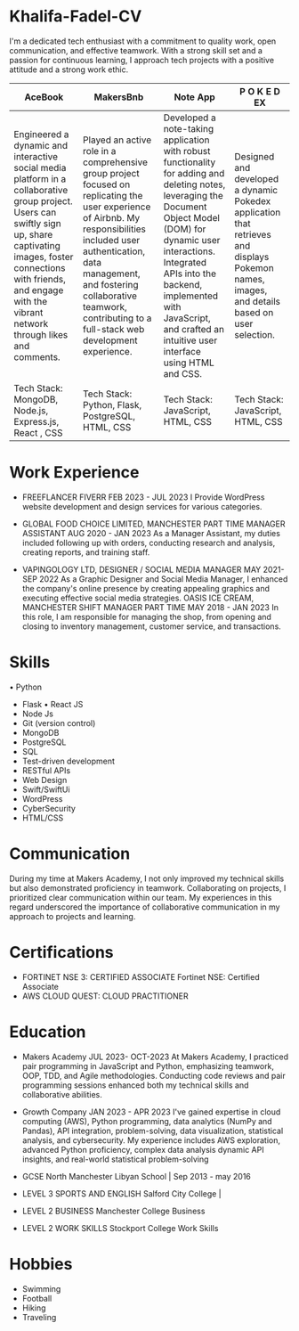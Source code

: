 # Khalifa-Fadel-CV

I'm a dedicated tech enthusiast with a commitment to quality work, open communication, and effective teamwork. With a strong skill set and a passion for continuous learning, I approach tech projects with a positive attitude and a strong work ethic.




| AceBook  | MakersBnb |       Note App        |     P O K E D EX          |
| ------------- | ------------- | ------------- | ------------- |
| Engineered a dynamic and interactive social media platform in a collaborative group project. Users can swiftly sign up, share captivating images, foster connections with friends, and engage with the vibrant network through likes and comments.  | Played an active role in a comprehensive group project focused on replicating the user experience of Airbnb. My responsibilities included user authentication, data management, and fostering collaborative teamwork, contributing to a full-stack web development experience.  |     Developed a note-taking application with robust functionality for adding and deleting notes, leveraging the Document Object Model (DOM) for dynamic user interactions. Integrated APIs into the backend, implemented with JavaScript, and crafted an intuitive user interface using HTML and CSS.          |   Designed and developed a dynamic Pokedex application that retrieves and displays Pokemon names, images, and details based on user selection.            |
| Tech Stack: MongoDB, Node.js, Express.js, React , CSS  | Tech Stack: Python, Flask, PostgreSQL, HTML, CSS  |     Tech Stack: JavaScript, HTML, CSS          |    Tech Stack: JavaScript, HTML, CSS           |



# Work Experience

* FREEFLANCER FIVERR FEB 2023 - JUL 2023
I Provide WordPress website development and design services for various categories.

* GLOBAL FOOD CHOICE LIMITED, MANCHESTER PART TIME
   MANAGER ASSISTANT
AUG 2020 - JAN 2023
 As a Manager Assistant, my duties included following up with orders, conducting research and analysis, creating reports, and training staff.


* VAPINGOLOGY LTD, DESIGNER / SOCIAL MEDIA
MANAGER
MAY 2021- SEP 2022
 As a Graphic Designer and Social Media Manager, I enhanced the company's online presence by creating appealing graphics and executing effective social media strategies.
OASIS ICE CREAM, MANCHESTER SHIFT MANAGER
PART TIME MAY 2018 - JAN 2023
In this role, I am responsible for managing the shop, from opening and closing to inventory management, customer service, and transactions.



# Skills

• Python 
- Flask
• React JS
- Node Js
- Git (version control)
- MongoDB
- PostgreSQL
- SQL
- Test-driven development
- RESTful APIs
- Web Design
- Swift/SwiftUi
- WordPress
- CyberSecurity
- HTML/CSS



# Communication


During my time at Makers Academy, I not only improved my technical skills but also demonstrated proficiency in teamwork. Collaborating on projects, I prioritized clear communication within our team. 
My experiences in this regard underscored the importance of collaborative communication in my approach to projects and learning.


# Certifications

* FORTINET NSE 3: CERTIFIED ASSOCIATE Fortinet NSE: Certified Associate
* AWS CLOUD QUEST: CLOUD PRACTITIONER



# Education

* Makers Academy JUL 2023- OCT-2023
At Makers Academy, I practiced pair programming in JavaScript and Python, emphasizing teamwork, OOP, TDD, and Agile methodologies. Conducting code reviews and pair programming sessions enhanced both my technical skills and collaborative abilities.


* Growth Company JAN 2023 - APR 2023
I've gained expertise in cloud computing (AWS), Python programming, data analytics (NumPy and Pandas), API integration, problem-solving, data visualization, statistical analysis, and cybersecurity. My experience includes AWS exploration, advanced Python proficiency, complex data analysis dynamic API insights, and real-world statistical problem-solving

* GCSE
North Manchester Libyan School | Sep 2013 - may 2016


* LEVEL 3 SPORTS AND ENGLISH
Salford City College |


* LEVEL 2 BUSINESS
Manchester College Business


* LEVEL 2 WORK SKILLS
Stockport College Work Skills



# Hobbies

* Swimming
* Football 
* Hiking 
* Traveling

